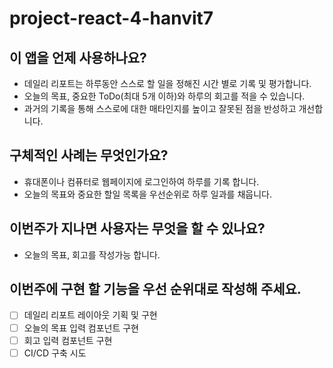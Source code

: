 # project-react-4-hanvit7

## 이 앱을 언제 사용하나요?

- 데일리 리포트는 하루동안 스스로 할 일을 정해진 시간 별로 기록 및 평가합니다.
- 오늘의 목표, 중요한 ToDo(최대 5개 이하)와 하루의 회고를 적을 수 있습니다.
- 과거의 기록을 통해 스스로에 대한 매타인지를 높이고 잘못된 점을 반성하고 개선합니다.

## 구체적인 사례는 무엇인가요?

- 휴대폰이나 컴퓨터로 웹페이지에 로그인하여 하루를 기록 합니다.
- 오늘의 목표와 중요한 할일 목록을 우선순위로 하루 일과를 채웁니다.

## 이번주가 지나면 사용자는 무엇을 할 수 있나요?

- 오늘의 목표, 회고를 작성가능 합니다.

## 이번주에 구현 할 기능을 우선 순위대로 작성해 주세요.

- [ ] 데일리 리포트 레이아웃 기획 및 구현
- [ ] 오늘의 목표 입력 컴포넌트 구현
- [ ] 회고 입력 컴포넌트 구현
- [ ] CI/CD 구축 시도
